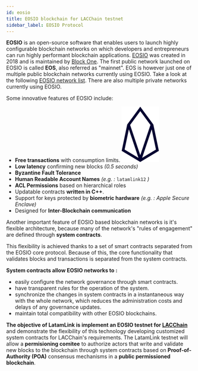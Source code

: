 ```yaml
---
id: eosio
title: EOSIO blockchain for LACChain testnet
sidebar_label: EOSIO Protocol
---
```


**EOSIO** is an open-source software that enables users to launch highly configurable blockchain networks on which developers and entrepreneurs can run highly performant blockchain applications. [EOSIO](https://eos.io) was created in 2018 and is maintained by [Block One](https://block.one).  The first public network launched on EOSIO is called **EOS**, also referred as "mainnet". EOS is however just one of multiple public blockchain networks currently using EOSIO. Take a look at the following [EOSIO network list](eosio-networks.md). There are also multiple private networks currently using EOSIO.

Some innovative features of EOSIO include:

- **Free transactions** with consumption limits. [![EOSIO Github](/img/eosio-logo.png#right)](https://github.com/eosio)
- **Low latency** confirming new blocks  *(0.5 seconds)*
- **Byzantine Fault Tolerance**
- **Human Readable Account Names** *(e.g. :* `latamlink12` *)*
- **ACL Permissions** based on hierarchical roles
- Updatable contracts **written in C++**.
- Support for keys protected by **biometric hardware** *(e.g. : Apple Secure Enclave)*
- Designed for **Inter-Blockchain communication**

Another important feature of EOSIO based blockchain networks is it's flexible architecture, because many of the network's "rules of engagement" are defined through **system contracts**.

This flexibility is achieved thanks to a set of smart contracts separated from the EOSIO core protocol. Because of this, the core functionality that validates blocks and transactions is separated from the system contracts.

**System contracts allow EOSIO networks to :**

- easily configure the network governance through smart contracts.
- have transparent rules for the operation of the system.
- synchronize the changes in system contracts in a instantaneous way with the whole network, which reduces the administration costs and delays of any governance updates.
- maintain total compatibility with other EOSIO blockchains.


**The objective of LatamLink is implement an EOSIO testnet for [LACChain](https://medium.com/@lacchain.official/what-is-the-lacchain-global-alliance-and-what-does-it-consist-of-861cb76257b1)** and demonstrate the flexibility of this technology developing customized system contracts for LACChain's requirements. The LatamLink testnet will allow a **permisioning comitee** to authorize actors that write and validate new blocks to the blockchain through system contracts based on **Proof-of-Authority (POA)** consensus mechanisms in a **public permissioned blockchain**.
